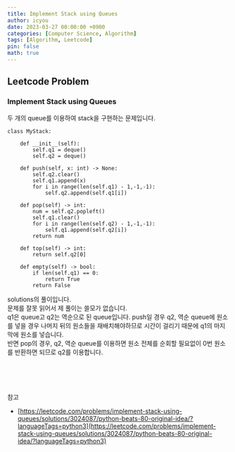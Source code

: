 ```yaml
---
title: Implement Stack using Queues
author: icyou
date: 2023-03-27 00:00:00 +0900
categories: [Computer Science, Algorithm]
tags: [Algorithm, Leetcode]
pin: false
math: true
---
```


## Leetcode Problem

### Implement Stack using Queues
두 개의 queue를 이용하여 stack을 구현하는 문제입니다.

```
class MyStack:

    def __init__(self):
        self.q1 = deque()
        self.q2 = deque()

    def push(self, x: int) -> None:
        self.q2.clear()
        self.q1.append(x)
        for i in range(len(self.q1) - 1,-1,-1):
            self.q2.append(self.q1[i])

    def pop(self) -> int:
        num = self.q2.popleft()
        self.q1.clear()
        for i in range(len(self.q2) - 1,-1,-1):
            self.q1.append(self.q2[i])
        return num

    def top(self) -> int:
        return self.q2[0]

    def empty(self) -> bool:
        if len(self.q1) == 0:
            return True
        return False
```
solutions의 풀이입니다.  
문제를 잘못 읽어서 제 풀이는 쓸모가 없습니다.  
q1은 queue고 q2는 역순으로 된 queue입니다. push일 경우 q2, 역순 queue에 원소를 넣을 경우 나머지 뒤의 원소들을 재배치해야하므로 시간이 걸리기 때문에 q1의 마지막에 원소를 넣습니다.  
반면 pop의 경우, q2, 역순 queue를 이용하면 원소 전체를 순회할 필요없이 0번 원소를 반환하면 되므로 q2를 이용합니다.  



<br/><br/><br/><br/>
참고 
- [https://leetcode.com/problems/implement-stack-using-queues/solutions/3024087/python-beats-80-original-idea/?languageTags=python3](https://leetcode.com/problems/implement-stack-using-queues/solutions/3024087/python-beats-80-original-idea/?languageTags=python3)